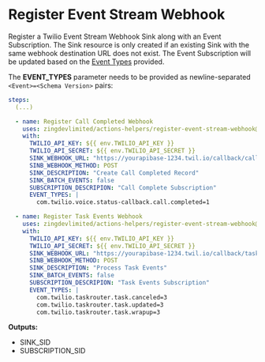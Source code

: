 # Register Event Stream Webhook

Register a Twilio Event Stream Webhook Sink along with an Event Subscription. The Sink resource is only created if an existing Sink with the same webhook destination URL does not exist. The Event Subscription will be updated based on the [Event Types](https://www.twilio.com/docs/events/event-types-list) provided.

The **EVENT_TYPES** parameter needs to be provided as newline-separated `<Event>=<Schema Version>` pairs:

```yaml
steps:
  (...)

  - name: Register Call Completed Webhook
    uses: zingdevlimited/actions-helpers/register-event-stream-webhook@v4
    with:
      TWILIO_API_KEY: ${{ env.TWILIO_API_KEY }}
      TWILIO_API_SECRET: ${{ env.TWILIO_API_SECRET }}
      SINK_WEBHOOK_URL: "https://yourapibase-1234.twil.io/callback/call-completed"
      SINB_WEBHOOK_METHOD: POST
      SINK_DESCRIPTION: "Create Call Completed Record"
      SINK_BATCH_EVENTS: false
      SUBSCRIPTION_DESCRIPION: "Call Complete Subscription"
      EVENT_TYPES: |
        com.twilio.voice.status-callback.call.completed=1

  - name: Register Task Events Webhook
    uses: zingdevlimited/actions-helpers/register-event-stream-webhook@v4
    with:
      TWILIO_API_KEY: ${{ env.TWILIO_API_KEY }}
      TWILIO_API_SECRET: ${{ env.TWILIO_API_SECRET }}
      SINK_WEBHOOK_URL: "https://yourapibase-1234.twil.io/callback/task-events"
      SINB_WEBHOOK_METHOD: POST
      SINK_DESCRIPTION: "Process Task Events"
      SINK_BATCH_EVENTS: false
      SUBSCRIPTION_DESCRIPION: "Task Events Subscription"
      EVENT_TYPES: |
        com.twilio.taskrouter.task.canceled=3
        com.twilio.taskrouter.task.updated=3
        com.twilio.taskrouter.task.wrapup=3
```

**Outputs:**

- SINK_SID
- SUBSCRIPTION_SID
